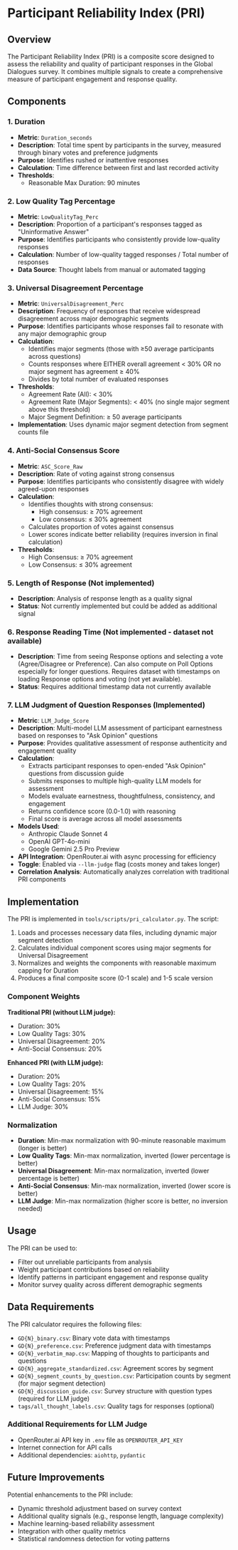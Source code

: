 # Participant Reliability Index (PRI)

## Overview

The Participant Reliability Index (PRI) is a composite score designed to assess the reliability and quality of participant responses in the Global Dialogues survey. It combines multiple signals to create a comprehensive measure of participant engagement and response quality.

## Components

### 1. Duration
- **Metric**: `Duration_seconds`
- **Description**: Total time spent by participants in the survey, measured through binary votes and preference judgments
- **Purpose**: Identifies rushed or inattentive responses
- **Calculation**: Time difference between first and last recorded activity
- **Thresholds**:
  - Reasonable Max Duration: 90 minutes

### 2. Low Quality Tag Percentage
- **Metric**: `LowQualityTag_Perc`
- **Description**: Proportion of a participant's responses tagged as "Uninformative Answer"
- **Purpose**: Identifies participants who consistently provide low-quality responses
- **Calculation**: Number of low-quality tagged responses / Total number of responses
- **Data Source**: Thought labels from manual or automated tagging

### 3. Universal Disagreement Percentage
- **Metric**: `UniversalDisagreement_Perc`
- **Description**: Frequency of responses that receive widespread disagreement across major demographic segments
- **Purpose**: Identifies participants whose responses fail to resonate with any major demographic group
- **Calculation**: 
  - Identifies major segments (those with ≥50 average participants across questions)
  - Counts responses where EITHER overall agreement < 30% OR no major segment has agreement ≥ 40%
  - Divides by total number of evaluated responses
- **Thresholds**:
  - Agreement Rate (All): < 30%
  - Agreement Rate (Major Segments): < 40% (no single major segment above this threshold)
  - Major Segment Definition: ≥ 50 average participants
- **Implementation**: Uses dynamic major segment detection from segment counts file

### 4. Anti-Social Consensus Score
- **Metric**: `ASC_Score_Raw`
- **Description**: Rate of voting against strong consensus
- **Purpose**: Identifies participants who consistently disagree with widely agreed-upon responses
- **Calculation**:
  - Identifies thoughts with strong consensus:
    - High consensus: ≥ 70% agreement
    - Low consensus: ≤ 30% agreement
  - Calculates proportion of votes against consensus
  - Lower scores indicate better reliability (requires inversion in final calculation)
- **Thresholds**:
  - High Consensus: ≥ 70% agreement
  - Low Consensus: ≤ 30% agreement

### 5. Length of Response (Not implemented)
- **Description**: Analysis of response length as a quality signal
- **Status**: Not currently implemented but could be added as additional signal

### 6. Response Reading Time (Not implemented - dataset not available)
- **Description**: Time from seeing Response options and selecting a vote (Agree/Disagree or Preference). Can also compute on Poll Options especially for longer questions. Requires dataset with timestamps on loading Response options and voting (not yet available).
- **Status**: Requires additional timestamp data not currently available

### 7. LLM Judgment of Question Responses (Implemented)
- **Metric**: `LLM_Judge_Score`
- **Description**: Multi-model LLM assessment of participant earnestness based on responses to "Ask Opinion" questions
- **Purpose**: Provides qualitative assessment of response authenticity and engagement quality
- **Calculation**: 
  - Extracts participant responses to open-ended "Ask Opinion" questions from discussion guide
  - Submits responses to multiple high-quality LLM models for assessment
  - Models evaluate earnestness, thoughtfulness, consistency, and engagement
  - Returns confidence score (0.0-1.0) with reasoning
  - Final score is average across all model assessments
- **Models Used**:
  - Anthropic Claude Sonnet 4
  - OpenAI GPT-4o-mini
  - Google Gemini 2.5 Pro Preview
- **API Integration**: OpenRouter.ai with async processing for efficiency
- **Toggle**: Enabled via `--llm-judge` flag (costs money and takes longer)
- **Correlation Analysis**: Automatically analyzes correlation with traditional PRI components


## Implementation

The PRI is implemented in `tools/scripts/pri_calculator.py`. The script:
1. Loads and processes necessary data files, including dynamic major segment detection
2. Calculates individual component scores using major segments for Universal Disagreement
3. Normalizes and weights the components with reasonable maximum capping for Duration
4. Produces a final composite score (0-1 scale) and 1-5 scale version

### Component Weights

**Traditional PRI (without LLM judge):**
- Duration: 30%
- Low Quality Tags: 30% 
- Universal Disagreement: 20%
- Anti-Social Consensus: 20%

**Enhanced PRI (with LLM judge):**
- Duration: 20%
- Low Quality Tags: 20%
- Universal Disagreement: 15%
- Anti-Social Consensus: 15%
- LLM Judge: 30%

### Normalization
- **Duration**: Min-max normalization with 90-minute reasonable maximum (longer is better)
- **Low Quality Tags**: Min-max normalization, inverted (lower percentage is better)
- **Universal Disagreement**: Min-max normalization, inverted (lower percentage is better)
- **Anti-Social Consensus**: Min-max normalization, inverted (lower score is better)
- **LLM Judge**: Min-max normalization (higher score is better, no inversion needed)

## Usage

The PRI can be used to:
- Filter out unreliable participants from analysis
- Weight participant contributions based on reliability
- Identify patterns in participant engagement and response quality
- Monitor survey quality across different demographic segments

## Data Requirements

The PRI calculator requires the following files:
- `GD{N}_binary.csv`: Binary vote data with timestamps
- `GD{N}_preference.csv`: Preference judgment data with timestamps  
- `GD{N}_verbatim_map.csv`: Mapping of thoughts to participants and questions
- `GD{N}_aggregate_standardized.csv`: Agreement scores by segment
- `GD{N}_segment_counts_by_question.csv`: Participation counts by segment (for major segment detection)
- `GD{N}_discussion_guide.csv`: Survey structure with question types (required for LLM judge)
- `tags/all_thought_labels.csv`: Quality tags for responses (optional)

### Additional Requirements for LLM Judge
- OpenRouter.ai API key in `.env` file as `OPENROUTER_API_KEY`
- Internet connection for API calls
- Additional dependencies: `aiohttp`, `pydantic`

## Future Improvements

Potential enhancements to the PRI include:
- Dynamic threshold adjustment based on survey context
- Additional quality signals (e.g., response length, language complexity)
- Machine learning-based reliability assessment
- Integration with other quality metrics
- Statistical randomness detection for voting patterns 